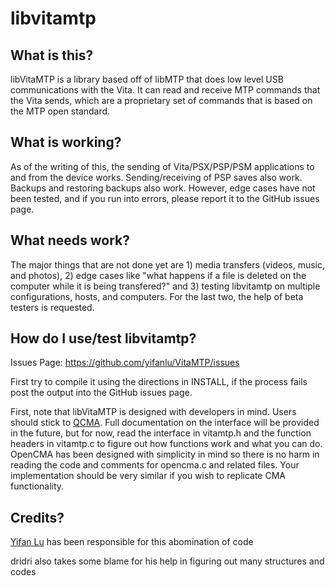 libvitamtp
======================

## What is this?

libVitaMTP is a library based off of libMTP that does low level USB 
communications with the Vita. It can read and receive MTP commands 
that the Vita sends, which are a proprietary set of commands that is 
based on the MTP open standard.

## What is working?

As of the writing of this, the sending of Vita/PSX/PSP/PSM applications to 
and from the device works. Sending/receiving of PSP saves also work. Backups 
and restoring backups also work. However, edge cases have not been tested, 
and if you run into errors, please report it to the GitHub issues page.

## What needs work?

The major things that are not done yet are 1) media transfers (videos, music, 
and photos), 2) edge cases like "what happens if a file is deleted on the 
computer while it is being transfered?" and 3) testing libvitamtp on multiple 
configurations, hosts, and computers. For the last two, the help of beta 
testers is requested.

## How do I use/test libvitamtp?

Issues Page: https://github.com/yifanlu/VitaMTP/issues

First try to compile it using the directions in INSTALL, if the process fails 
post the output into the GitHub issues page.

First, note that libVitaMTP is designed with developers in mind. Users should 
stick to [QCMA](https://github.com/codestation/qcma). Full documentation on the interface will be provided in the 
future, but for now, read the interface in vitamtp.h and the function headers 
in vitamtp.c to figure out how functions work and what you can do. OpenCMA has 
been designed with simplicity in mind so there is no harm in reading the code 
and comments for opencma.c and related files. Your implementation should be 
very similar if you wish to replicate CMA functionality.

## Credits?

[Yifan Lu](http://yifan.lu/) has been responsible for this abomination of code

dridri also takes some blame for his help in figuring out many structures and codes
